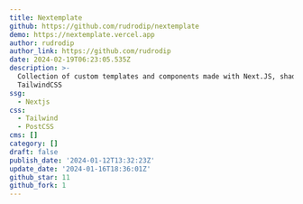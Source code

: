 ```yaml
---
title: Nextemplate
github: https://github.com/rudrodip/nextemplate
demo: https://nextemplate.vercel.app
author: rudrodip
author_link: https://github.com/rudrodip
date: 2024-02-19T06:23:05.535Z
description: >-
  Collection of custom templates and components made with Next.JS, shadcn/ui and
  TailwindCSS
ssg:
  - Nextjs
css:
  - Tailwind
  - PostCSS
cms: []
category: []
draft: false
publish_date: '2024-01-12T13:32:23Z'
update_date: '2024-01-16T18:36:01Z'
github_star: 11
github_fork: 1
---
```

